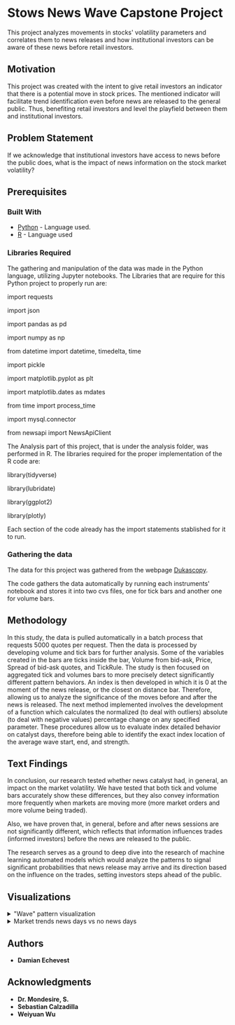 # Stows News Wave Capstone Project

This project analyzes movements in stocks' volatility parameters and correlates them to news releases and how institutional investors can be aware of these news before retail investors.

## Motivation

This project was created with the intent to give retail investors an indicator that there is a potential move in stock prices. The mentioned indicator will facilitate trend identification even before news are released to the general public. Thus, benefiting retail investors and level the playfield between them and institutional investors.


## Problem Statement

If we acknowledge that institutional investors have access to news before the public does, what is the impact of news information on the stock market volatility? 

## Prerequisites

### Built With

* [Python](https://www.python.org/) - Language used.
* [R](https://www.r-project.org/) - Language used

### Libraries Required
The gathering and manipulation of the data was made in the Python language, utilizing Jupyter notebooks.
The Libraries that are require for this Python project to properly run are:

import requests 

import json 

import pandas as pd

import numpy as np

from datetime import datetime, timedelta, time

import pickle

import matplotlib.pyplot as plt

import matplotlib.dates as mdates

from time import process_time 

import mysql.connector

from newsapi import NewsApiClient

The Analysis part of this project, that is under the analysis folder, was performed in R.
The libraries required for the proper implementation of the R code are:

library(tidyverse)

library(lubridate)

library(ggplot2)

library(plotly)

Each section of the code already has the import statements stablished for it to run.


### Gathering the data

The data for this project was gathered from the webpage [Dukascopy](https://www.dukascopy.com/trading-tools).

The code gathers the data automatically by running each instruments' notebook and stores it into two cvs files, one for tick bars and another one for volume bars.

## Methodology

In this study, the data is pulled automatically in a batch process that requests 5000 quotes per request. Then the data is processed by developing volume and tick bars for further analysis. Some of the variables created in the bars are ticks inside the bar, Volume from bid-ask, Price, Spread of bid-ask quotes, and TickRule. The study is then focused on aggregated tick and volumes bars to more precisely detect significantly different pattern behaviors. An index is then developed in which it is 0 at the moment of the news release, or the closest on distance bar. Therefore, allowing us to analyze the significance of the moves before and after the news is released. The next method implemented involves the development of a function which calculates the normalized (to deal with outliers) absolute (to deal with negative values) percentage change on any specified parameter. These procedures allow us to evaluate index detailed behavior on catalyst days, therefore being able to identify the exact index location of the average wave start, end, and strength.

## Text Findings

In conclusion, our research tested whether news catalyst had, in general, an impact on the market volatility. We have tested that both tick and volume bars accurately show these differences, but they also convey information more frequently when markets are moving more (more market orders and more volume being traded).  

Also, we have proven that, in general, before and after news sessions are not significantly different, which reflects that information influences trades (informed investors) before the news are released to the public.  

The research serves as a ground to deep dive into the research of machine learning automated models which would analyze the patterns to signal significant probabilities that news release may arrive and its direction based on the influence on the trades, setting investors steps ahead of the public.  

## Visualizations

<details>
           <summary>"Wave" pattern visualization</summary>
           <p>
                      Aims to visualize “the wave” by plotting the index (distance from news release) vs the row-wise percent change. Significant difference on volume bars supports that these bars are better to classify the wave. They prove the significance between the days with events and the days without events, by showing the increase in volatility and volume.
         

![alt text](https://github.com/DrMondesire/StockNewsWave/blob/master/Graphs/PercentChange.png?raw=true)

![alt text](https://github.com/DrMondesire/StockNewsWave/blob/master/Graphs/IndexPercentChange.png?raw=true)

</p>
</details>

         
 <details>
           <summary>Market trends news days vs no news days</summary>
           <p>
                      These bars visualizes market trends and the news days vs non news days significant different indexes (lines). These graphs helps us test the stastitially different behavior of informed traders (before news release) and the retail investors (after news release). Note that these values may provide better comparison when tested on specific clusters of news days.

   ![alt text](https://github.com/DrMondesire/StockNewsWave/blob/master/Graphs/EventsVSnoEventsSigDif.png?raw=true)
  </p>
 </details>
         

## Authors


* **Damian Echevest**


## Acknowledgments

* **Dr. Mondesire, S.** 
* **Sebastian Calzadilla** 
* **Weiyuan Wu**
